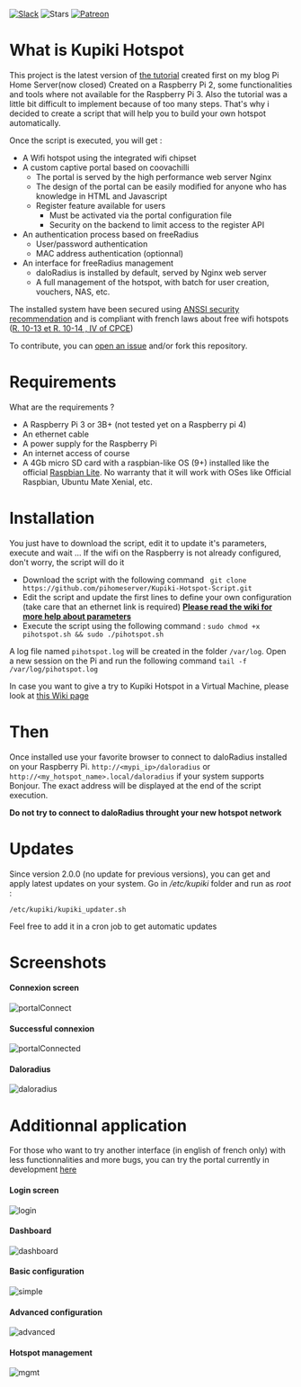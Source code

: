 [![Slack](https://img.shields.io/badge/slack-kupiki--tools-blue.svg)](https://kupiki-tools.slack.com) ![Stars](https://img.shields.io/github/stars/pihomeserver/kupiki-hotspot-script.svg?style=social&label=Star) [![Patreon](https://img.shields.io/badge/%24-Donate-brightgreen.svg)](https://www.patreon.com/pihomeserver)

What is Kupiki Hotspot
==================

This project is the latest version of [the tutorial](http://www.pihomeserver.fr/2015/08/05/raspberry-pi-coovachilli-et-freeradius-pour-un-hotspot-wifi-avec-portail-captif/) created first on my blog Pi Home Server(now closed)
Created on a Raspberry Pi 2, some functionalities and tools where not available for the Raspberry Pi 3. Also the tutorial was a little bit difficult to
implement because of too many steps. That's why i decided to create a script that will help you to build your own hotspot automatically.

Once the script is executed, you will get :
- A Wifi hotspot using the integrated wifi chipset
- A custom captive portal based on coovachilli
    - The portal is served by the high performance web server Nginx
    - The design of the portal can be easily modified for anyone who has knowledge in HTML and Javascript
    - Register feature available for users
        - Must be activated via the portal configuration file
        - Security on the backend to limit access to the register API
- An authentication process based on freeRadius
    - User/password authentication
    - MAC address authentication (optionnal)
- An interface for freeRadius management
    - daloRadius is installed by default, served by Nginx web server
    - A full management of the hotspot, with batch for user creation, vouchers, NAS, etc.

The installed system have been secured using [ANSSI security recommendation](https://www.ssi.gouv.fr/uploads/IMG/cspn/anssi-cspn_2009-04fr.pdf) and is compliant with french laws about free wifi hotspots ([R. 10-13 et R. 10-14 , IV of CPCE](https://www.cdse.fr/wifi-et-conservation-des-donnees))

To contribute, you can [open an issue](https://github.com/pihomeserver/Kupiki-Hotspot-Script/issues) and/or fork this repository.

Requirements
============

What are the requirements ?
- A Raspberry Pi 3 or 3B+ (not tested yet on a Raspberry pi 4)
- An ethernet cable
- A power supply for the Raspberry Pi
- An internet access of course
- A 4Gb micro SD card with a raspbian-like OS (9+) installed like the official [Raspbian Lite](https://www.raspberrypi.org/downloads/raspbian/). No warranty that it will work with OSes like Official Raspbian, Ubuntu Mate Xenial, etc.

Installation
=====

You just have to download the script, edit it to update it's parameters, execute and wait ... If the wifi on the Raspberry is not already configured, don't worry, the script will do it

- Download the script with the following command
` git clone https://github.com/pihomeserver/Kupiki-Hotspot-Script.git`
- Edit the script and update the first lines to define your own configuration (take care that an ethernet link is required) **[Please read the wiki for more help about parameters](https://github.com/pihomeserver/Kupiki-Hotspot-Script/wiki)**
- Execute the script using the following command :
` sudo chmod +x pihotspot.sh && sudo ./pihotspot.sh `

A log file named `pihotspot.log` will be created in the folder `/var/log`. Open a new session on the Pi and run the following command `tail -f /var/log/pihotspot.log`

In case you want to give a try to Kupiki Hotspot in a Virtual Machine, please look at [this Wiki page](https://github.com/pihomeserver/Kupiki-Hotspot-Script/wiki/Using-Kupiki-Hotspot-in-a-virtual-machine)

Then
=====
Once installed use your favorite browser to connect to daloRadius installed on your Raspberry Pi.
` http://<mypi_ip>/daloradius ` or ` http://<my_hotspot_name>.local/daloradius ` if your system supports Bonjour.
The exact address will be displayed at the end of the script execution.

**Do not try to connect to daloRadius throught your new hotspot network**

Updates
=======

Since version 2.0.0 (no update for previous versions), you can get and apply latest updates on your system.
Go in _/etc/kupiki_ folder and run as _root_ :
```
/etc/kupiki/kupiki_updater.sh
```
Feel free to add it in a cron job to get automatic updates

Screenshots
=======

#### Connexion screen
![portalConnect](http://www.pihomeserver.fr/hosting/portalConnect.png)

#### Successful connexion
![portalConnected](http://www.pihomeserver.fr/hosting/portalConnected.png)

#### Daloradius
![daloradius](http://www.pihomeserver.fr/hosting/daloradius.png)

Additionnal application
=======

For those who want to try another interface (in english of french only) with less functionnalities and more bugs, you can try the portal currently in development [here](https://github.com/Kupiki/Kupiki-Hotspot-Admin-Install)

#### Login screen
![login](http://www.pihomeserver.fr/hosting/kupiki/login.png)

#### Dashboard
![dashboard](http://www.pihomeserver.fr/hosting/kupiki/dashboard.png)

#### Basic configuration
![simple](http://www.pihomeserver.fr/hosting/kupiki/simple.png)

#### Advanced configuration
![advanced](http://www.pihomeserver.fr/hosting/kupiki/advanced.png)

#### Hotspot management
![mgmt](http://www.pihomeserver.fr/hosting/kupiki/mgmt.png)
